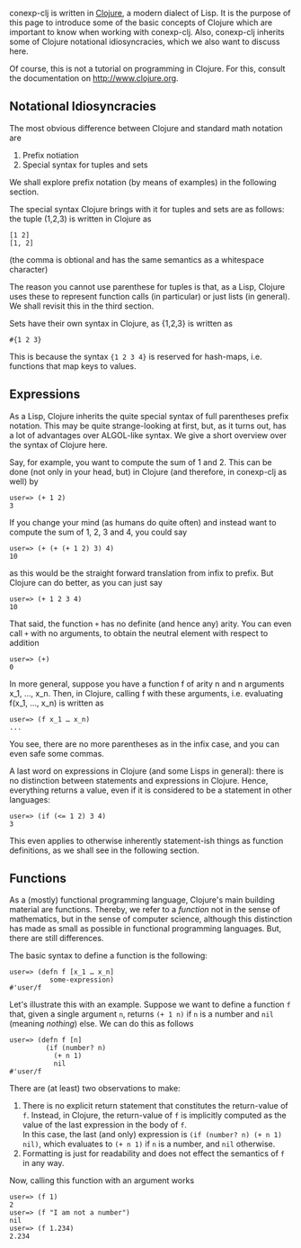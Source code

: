 conexp-clj is written in [Clojure](http://www.clojure.org), a modern dialect of Lisp.  It is the purpose of this page to introduce some of the basic concepts of Clojure which are important to know when working with conexp-clj.  Also, conexp-clj inherits some of Clojure notational idiosyncracies, which we also want to discuss here.

Of course, this is not a tutorial on programming in Clojure.  For this, consult the documentation on http://www.clojure.org.

## Notational Idiosyncracies

The most obvious difference between Clojure and standard math notation are

1. Prefix notiation
2. Special syntax for tuples and sets

We shall explore prefix notation (by means of examples) in the following section.

The special syntax Clojure brings with it for tuples and sets are as follows: the tuple (1,2,3) is written in Clojure as
    
    [1 2]
    [1, 2]

(the comma is obtional and has the same semantics as a whitespace character)

The reason you cannot use parenthese for tuples is that, as a Lisp, Clojure uses these to represent function calls (in particular) or just lists (in general).  We shall revisit this in the third section.

Sets have their own syntax in Clojure, as {1,2,3} is written as

    #{1 2 3}

This is because the syntax `{1 2 3 4}` is reserved for hash-maps, i.e. functions that map keys to values.

## Expressions

As a Lisp, Clojure inherits the quite special syntax of full parentheses prefix notation.  This may be quite strange-looking at first, but, as it turns out, has a lot of advantages over ALGOL-like syntax.  We give a short overview over the syntax of Clojure here.

Say, for example, you want to compute the sum of 1 and 2.  This can be done (not only in your head, but) in Clojure (and therefore, in conexp-clj as well) by

    user=> (+ 1 2)
    3

If you change your mind (as humans do quite often) and instead want to compute the sum of 1, 2, 3 and 4, you could say

    user=> (+ (+ (+ 1 2) 3) 4)
    10

as this would be the straight forward translation from infix to prefix.  But Clojure can do better, as you can just say

    user=> (+ 1 2 3 4)
    10

That said, the function `+` has no definite (and hence any) arity.  You can even call `+` with no arguments, to obtain the neutral element with respect to addition

    user=> (+)
    0

In more general, suppose you have a function f of arity n and n arguments x_1, …, x_n.  Then, in Clojure, calling f with these arguments, i.e. evaluating f(x_1, …, x_n) is written as

    user=> (f x_1 … x_n)
    ...

You see, there are no more parentheses as in the infix case, and you can even safe some commas.

A last word on expressions in Clojure (and some Lisps in general): there is no distinction between statements and expressions in Clojure.  Hence, everything returns a value, even if it is considered to be a statement in other languages:

    user=> (if (<= 1 2) 3 4)
    3

This even applies to otherwise inherently statement-ish things as function definitions, as we shall see in the following section.

## Functions

As a (mostly) functional programming language, Clojure's main building material are functions.  Thereby, we refer to a *function* not in the sense of mathematics, but in the sense of computer science, although this distinction has made as small as possible in functional programming languages.  But, there are still differences.

The basic syntax to define a function is the following:

    user=> (defn f [x_1 … x_n]
              some-expression)
    #'user/f

Let's illustrate this with an example.  Suppose we want to define a function `f` that, given a single argument `n`, returns `(+ 1 n)` if `n` is a number and `nil` (meaning *nothing*) else.  We can do this as follows

    user=> (defn f [n]
             (if (number? n)
               (+ n 1)
               nil
    #'user/f

There are (at least) two observations to make:

1. There is no explicit return statement that constitutes the return-value of `f`.  Instead, in Clojure,
   the return-value of `f` is implicitly computed as the value of the last expression in the body of `f`.  
   In this case, the last (and only) expression is `(if (number? n) (+ n 1) nil)`, which evaluates to
   `(+ n 1)` if `n` is a number, and `nil` otherwise.
2. Formatting is just for readability and does not effect the semantics of `f` in any way.

Now, calling this function with an argument works

    user=> (f 1)
    2
    user=> (f "I am not a number")
    nil
    user=> (f 1.234)
    2.234

